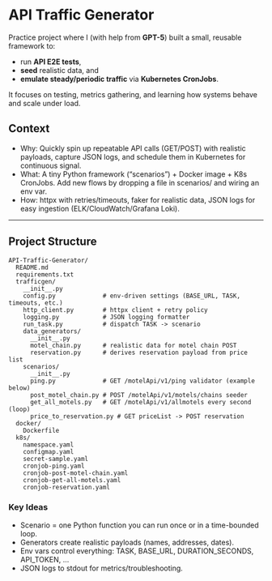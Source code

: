 # API Traffic Generator

Practice project where I (with help from **GPT-5**) built a small, reusable framework to:
- run **API E2E tests**,  
- **seed** realistic data, and  
- **emulate steady/periodic traffic** via **Kubernetes CronJobs**.  

It focuses on testing, metrics gathering, and learning how systems behave and scale under load.

## Context

- Why: Quickly spin up repeatable API calls (GET/POST) with realistic payloads, capture JSON logs, and schedule them in Kubernetes for continuous signal.
- What: A tiny Python framework (“scenarios”) + Docker image + K8s CronJobs. Add new flows by dropping a file in scenarios/ and wiring an env var.
- How: httpx with retries/timeouts, faker for realistic data, JSON logs for easy ingestion (ELK/CloudWatch/Grafana Loki).

---

## Project Structure

```
API-Traffic-Generator/
  README.md
  requirements.txt
  trafficgen/
    __init__.py
    config.py             # env-driven settings (BASE_URL, TASK, timeouts, etc.)
    http_client.py        # httpx client + retry policy
    logging.py            # JSON logging formatter
    run_task.py           # dispatch TASK -> scenario
    data_generators/
      __init__.py
      motel_chain.py      # realistic data for motel chain POST
      reservation.py      # derives reservation payload from price list
    scenarios/
      __init__.py
      ping.py             # GET /motelApi/v1/ping validator (example below)
      post_motel_chain.py # POST /motelApi/v1/motels/chains seeder
      get_all_motels.py   # GET /motelApi/v1/allmotels every second (loop)
      price_to_reservation.py # GET priceList -> POST reservation
  docker/
    Dockerfile
  k8s/
    namespace.yaml
    configmap.yaml
    secret-sample.yaml
    cronjob-ping.yaml
    cronjob-post-motel-chain.yaml
    cronjob-get-all-motels.yaml
    cronjob-reservation.yaml
```

### Key Ideas
- Scenario = one Python function you can run once or in a time-bounded loop.
- Generators create realistic payloads (names, addresses, dates).
- Env vars control everything: TASK, BASE_URL, DURATION_SECONDS, API_TOKEN, …
- JSON logs to stdout for metrics/troubleshooting.

